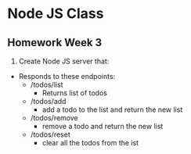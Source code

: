 # Node JS Class

## Homework Week 3

1. Create Node JS server that:

- Responds to these endpoints:
	- /todos/list
		- Returns list of todos
	- /todos/add
		- add a todo to the list and return the new list
	- /todos/remove
		- remove a todo and return the new list
	- /todos/reset
		- clear all the todos from the ist


